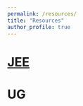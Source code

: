 ```yaml
---
permalink: /resources/
title: "Resources"
author_profile: true
---
```


[JEE](https://aarushbhattofficial.github.io/jee/)
======

UG
======